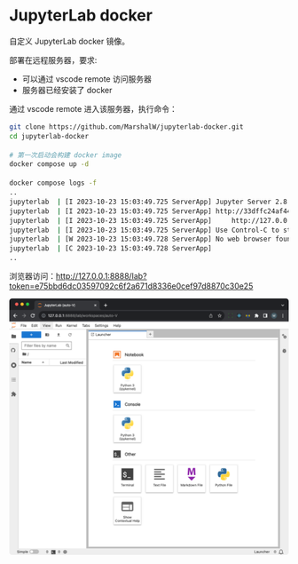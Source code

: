 # JupyterLab docker

自定义 JupyterLab docker 镜像。

部署在远程服务器，要求:

- 可以通过 vscode remote 访问服务器
- 服务器已经安装了 docker

通过 vscode remote 进入该服务器，执行命令：

```bash
git clone https://github.com/MarshalW/jupyterlab-docker.git
cd jupyterlab-docker

# 第一次启动会构建 docker image
docker compose up -d

docker compose logs -f
..
jupyterlab  | [I 2023-10-23 15:03:49.725 ServerApp] Jupyter Server 2.8.0 is running at:
jupyterlab  | [I 2023-10-23 15:03:49.725 ServerApp] http://33dffc24af44:8888/lab?token=e75bbd6dc03597092c6f2a671d8336e0cef97d8870c30e25
jupyterlab  | [I 2023-10-23 15:03:49.725 ServerApp]     http://127.0.0.1:8888/lab?token=e75bbd6dc03597092c6f2a671d8336e0cef97d8870c30e25
jupyterlab  | [I 2023-10-23 15:03:49.725 ServerApp] Use Control-C to stop this server and shut down all kernels (twice to skip confirmation).
jupyterlab  | [W 2023-10-23 15:03:49.728 ServerApp] No web browser found: Error('could not locate runnable browser').
jupyterlab  | [C 2023-10-23 15:03:49.728 ServerApp]
..
```

浏览器访问：http://127.0.0.1:8888/lab?token=e75bbd6dc03597092c6f2a671d8336e0cef97d8870c30e25

![](./JupyterLab__auto-V_.png)

